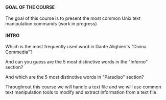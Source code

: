 
#### GOAL OF THE COURSE

The goal of this course is to present the most common Unix
text manipulation commands  (work in progress)



#### INTRO

Which is the most frequently used word in Dante Alighieri's "Divina Commedia"?

And can you guess are the 5 most distinctive words in the "Inferno" section? 

And which are the 5 most distinctive words in "Paradiso" section?

Throughrout this course we will handle a text file and we will use common text manipulation tools
to modify and extract information from a text file.
